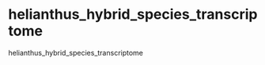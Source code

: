 helianthus_hybrid_species_transcriptome
=======================================

helianthus_hybrid_species_transcriptome